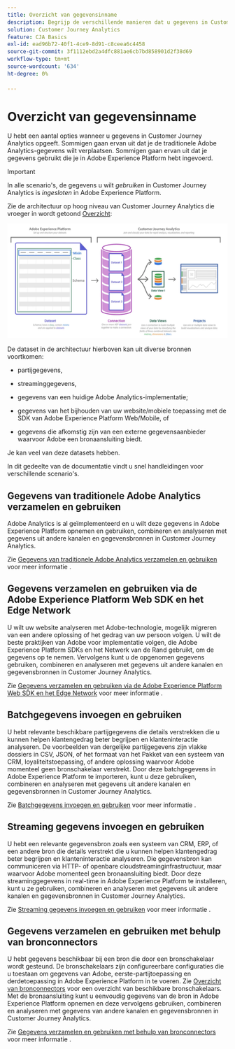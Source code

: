 ```yaml
---
title: Overzicht van gegevensinname
description: Begrijp de verschillende manieren dat u gegevens in Customer Journey Analytics kunt opnemen
solution: Customer Journey Analytics
feature: CJA Basics
exl-id: ead96b72-40f1-4ce9-8d91-c8ceea6c4458
source-git-commit: 3f1112ebd2a4dfc881ae6cb7bd858901d2f38d69
workflow-type: tm+mt
source-wordcount: '634'
ht-degree: 0%

---
```


# Overzicht van gegevensinname

U hebt een aantal opties wanneer u gegevens in Customer Journey Analytics opgeeft. Sommigen gaan ervan uit dat je de traditionele Adobe Analytics-gegevens wilt verplaatsen. Sommigen gaan ervan uit dat je gegevens gebruikt die je in Adobe Experience Platform hebt ingevoerd.

>[!IMPORTANT]
>
>In alle scenario&#39;s, de gegevens u wilt _gebruiken_ in Customer Journey Analytics is _ingesloten_ in Adobe Experience Platform.


Zie de architectuur op hoog niveau van Customer Journey Analytics die vroeger in wordt getoond [Overzicht](https://experienceleague.adobe.com/docs/analytics-platform/using/cja-overview/cja-overview.html?lang=en):

![Customer Journey Analytics](./assets/cja-architecture.png)

De dataset in de architectuur hierboven kan uit diverse bronnen voortkomen:

- partijgegevens,

- streaminggegevens,

- gegevens van een huidige Adobe Analytics-implementatie;

- gegevens van het bijhouden van uw website/mobiele toepassing met de SDK van Adobe Experience Platform Web/Mobile, of

- gegevens die afkomstig zijn van een externe gegevensaanbieder waarvoor Adobe een bronaansluiting biedt.

Je kan veel van deze datasets hebben.

In dit gedeelte van de documentatie vindt u snel handleidingen voor verschillende scenario&#39;s.

## Gegevens van traditionele Adobe Analytics verzamelen en gebruiken

Adobe Analytics is al geïmplementeerd en u wilt deze gegevens in Adobe Experience Platform opnemen en gebruiken, combineren en analyseren met gegevens uit andere kanalen en gegevensbronnen in Customer Journey Analytics.

Zie [Gegevens van traditionele Adobe Analytics verzamelen en gebruiken](./analytics.md) voor meer informatie .

## Gegevens verzamelen en gebruiken via de Adobe Experience Platform Web SDK en het Edge Network

U wilt uw website analyseren met Adobe-technologie, mogelijk migreren van een andere oplossing of het gedrag van uw persoon volgen. U wilt de beste praktijken van Adobe voor implementatie volgen, die Adobe Experience Platform SDKs en het Netwerk van de Rand gebruikt, om de gegevens op te nemen. Vervolgens kunt u de opgenomen gegevens gebruiken, combineren en analyseren met gegevens uit andere kanalen en gegevensbronnen in Customer Journey Analytics.

Zie [Gegevens verzamelen en gebruiken via de Adobe Experience Platform Web SDK en het Edge Network](./aepwebsdk.md) voor meer informatie .

## Batchgegevens invoegen en gebruiken

U hebt relevante beschikbare partijgegevens die details verstrekken die u kunnen helpen klantengedrag beter begrijpen en klanteninteractie analyseren. De voorbeelden van dergelijke partijgegevens zijn vlakke dossiers in CSV, JSON, of het formaat van het Pakket van een systeem van CRM, loyaliteitstoepassing, of andere oplossing waarvoor Adobe momenteel geen bronschakelaar verstrekt. Door deze batchgegevens in Adobe Experience Platform te importeren, kunt u deze gebruiken, combineren en analyseren met gegevens uit andere kanalen en gegevensbronnen in Customer Journey Analytics.

Zie [Batchgegevens invoegen en gebruiken](./batch.md) voor meer informatie .

## Streaming gegevens invoegen en gebruiken

U hebt een relevante gegevensbron zoals een systeem van CRM, ERP, of een andere bron die details verstrekt die u kunnen helpen klantengedrag beter begrijpen en klanteninteractie analyseren. Die gegevensbron kan communiceren via HTTP- of openbare cloudstreaminginfrastructuur, maar waarvoor Adobe momenteel geen bronaansluiting biedt. Door deze streaminggegevens in real-time in Adobe Experience Platform te installeren, kunt u ze gebruiken, combineren en analyseren met gegevens uit andere kanalen en gegevensbronnen in Customer Journey Analytics.

Zie [Streaming gegevens invoegen en gebruiken](./streaming.md) voor meer informatie .

## Gegevens verzamelen en gebruiken met behulp van bronconnectors

U hebt gegevens beschikbaar bij een bron die door een bronschakelaar wordt gesteund. De bronschakelaars zijn configureerbare configuraties die u toestaan om gegevens van Adobe, eerste-partijtoepassing en derdetoepassing in Adobe Experience Platform in te voeren. Zie [Overzicht van bronconnectors](https://experienceleague.adobe.com/docs/experience-platform/sources/home.html?lang=en) voor een overzicht van beschikbare bronschakelaars. Met de bronaansluiting kunt u eenvoudig gegevens van de bron in Adobe Experience Platform opnemen en deze vervolgens gebruiken, combineren en analyseren met gegevens van andere kanalen en gegevensbronnen in Customer Journey Analytics.

Zie [Gegevens verzamelen en gebruiken met behulp van bronconnectors](./sources.md) voor meer informatie .
